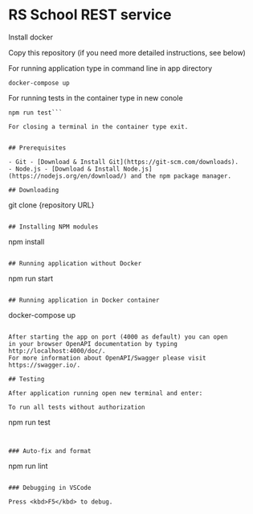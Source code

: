 # RS School REST service

Install docker

Copy this repository (if you need more detailed instructions, see below)

For running application type in command line in app directory

```
docker-compose up
```
For running tests in the container type in new conole

```docker exec -i -t <Container ID> sh
npm run test```

For closing a terminal in the container type exit.


## Prerequisites

- Git - [Download & Install Git](https://git-scm.com/downloads).
- Node.js - [Download & Install Node.js](https://nodejs.org/en/download/) and the npm package manager.

## Downloading

```
git clone {repository URL}
```

## Installing NPM modules

```
npm install
```

## Running application without Docker

```
npm run start
```

## Running application in Docker container

```
docker-compose up
```

After starting the app on port (4000 as default) you can open
in your browser OpenAPI documentation by typing http://localhost:4000/doc/.
For more information about OpenAPI/Swagger please visit https://swagger.io/.

## Testing

After application running open new terminal and enter:

To run all tests without authorization

```
npm run test
```


### Auto-fix and format

```
npm run lint
```

### Debugging in VSCode

Press <kbd>F5</kbd> to debug.
